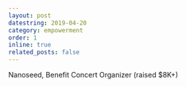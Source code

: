 ```yaml
---
layout: post
datestring: 2019-04-20
category: empowerment
order: 1
inline: true
related_posts: false
---
```


Nanoseed, Benefit Concert Organizer (raised $8K+)